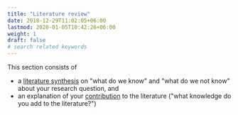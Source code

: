 ```yaml
---
title: "Literature review"
date: 2018-12-29T11:02:05+06:00
lastmod: 2020-01-05T10:42:26+06:00
weight: 1
draft: false
# search related keywords
---
```


This section consists of
* a [literature synthesis](synthesis) on "what do we know" and "what do we not know" about your research question, and
* an explanation of your [contribution](contribution) to the literature ("what knowledge do you add to the literature?")
